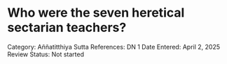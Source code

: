 # Who were the seven heretical sectarian teachers?

Category: Aññatitthiya
Sutta References: DN 1
Date Entered: April 2, 2025
Review Status: Not started